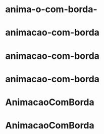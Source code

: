# anima-o-com-borda-
# animacao-com-borda
# animacao-com-borda
# animacao-com-borda
# AnimacaoComBorda
# AnimacaoComBorda
